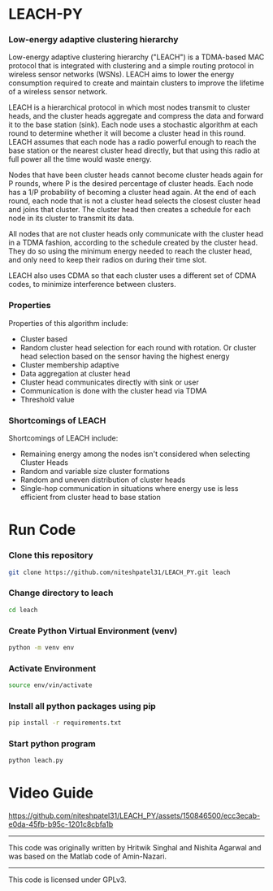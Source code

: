 # LEACH-PY

### Low-energy adaptive clustering hierarchy

Low-energy adaptive clustering hierarchy ("LEACH") is a TDMA-based MAC protocol that is integrated with clustering and a simple routing protocol in wireless sensor networks (WSNs). LEACH aims to lower the energy consumption required to create and maintain clusters to improve the lifetime of a wireless sensor network. 

LEACH is a hierarchical protocol in which most nodes transmit to cluster heads, and the cluster heads aggregate and compress the data and forward it to the base station (sink). Each node uses a stochastic algorithm at each round to determine whether it will become a cluster head in this round. LEACH assumes that each node has a radio powerful enough to reach the base station or the nearest cluster head directly, but that using this radio at full power all the time would waste energy.

Nodes that have been cluster heads cannot become cluster heads again for P rounds, where P is the desired percentage of cluster heads. Each node has a 1/P probability of becoming a cluster head again. At the end of each round, each node that is not a cluster head selects the closest cluster head and joins that cluster. The cluster head then creates a schedule for each node in its cluster to transmit its data.

All nodes that are not cluster heads only communicate with the cluster head in a TDMA fashion, according to the schedule created by the cluster head. They do so using the minimum energy needed to reach the cluster head, and only need to keep their radios on during their time slot.

LEACH also uses CDMA so that each cluster uses a different set of CDMA codes, to minimize interference between clusters. 

### Properties

Properties of this algorithm include:

* Cluster based
* Random cluster head selection for each round with rotation. Or cluster head selection based on the sensor having the highest energy
* Cluster membership adaptive
* Data aggregation at cluster head
* Cluster head communicates directly with sink or user
* Communication is done with the cluster head via TDMA
* Threshold value


### Shortcomings of LEACH

Shortcomings of LEACH include:

- Remaining energy among the nodes isn't considered when selecting Cluster Heads
- Random and variable size cluster formations
- Random and uneven distribution of cluster heads
- Single-hop communication in situations where energy use is less efficient from cluster head to base station

# Run Code
### Clone this repository 
```bash 
git clone https://github.com/niteshpatel31/LEACH_PY.git leach
```
### Change directory to leach
```bash
cd leach
```
### Create Python Virtual Environment (venv)
```bash
python -m venv env
```
### Activate Environment
```bash
source env/vin/activate
```
### Install all python packages using pip
```bash
pip install -r requirements.txt
```
### Start python program
```bash
python leach.py
```

# Video Guide
https://github.com/niteshpatel31/LEACH_PY/assets/150846500/ecc3ecab-e0da-45fb-b95c-1201c8cbfa1b

---

This code was originally written by Hritwik Singhal and Nishita Agarwal and was based on the Matlab code of Amin-Nazari.

---

This code is licensed under GPLv3.
